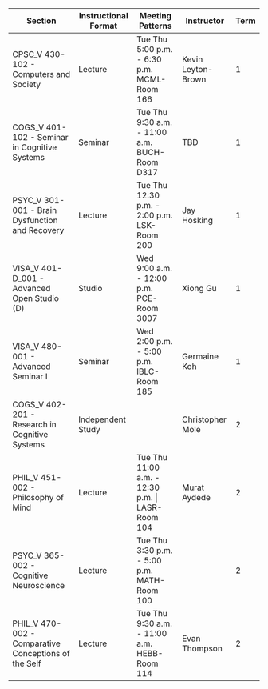 
| Section                                              | Instructional Format | Meeting Patterns                                         | Instructor         | Term |
| ---------------------------------------------------- | -------------------- | -------------------------------------------------------- | ------------------ | ---- |
| CPSC_V 430-102 - Computers and Society               | Lecture              | Tue Thu <br>5:00 p.m. - 6:30 p.m. MCML-Room 166          | Kevin Leyton-Brown | 1    |
| COGS_V 401-102 - Seminar in Cognitive Systems        | Seminar              | Tue Thu <br>9:30 a.m. - 11:00 a.m. BUCH-Room D317        | TBD                | 1    |
| PSYC_V 301-001 - Brain Dysfunction and Recovery      | Lecture              | Tue Thu <br>12:30 p.m. - 2:00 p.m. <br>LSK-Room 200      | Jay Hosking        | 1    |
| VISA_V 401-D_001 - Advanced Open Studio (D)          | Studio               | Wed <br>9:00 a.m. - 12:00 p.m. <br>PCE-Room 3007         | Xiong Gu           | 1    |
| VISA_V 480-001 - Advanced Seminar I                  | Seminar              | Wed<br>2:00 p.m. - 5:00 p.m. <br>IBLC-Room 185           | Germaine Koh       | 1    |
| COGS_V 402-201 - Research in Cognitive Systems       | Independent Study    |                                                          | Christopher Mole   | 2    |
| PHIL_V 451-002 - Philosophy of Mind                  | Lecture              | Tue Thu <br>11:00 a.m. - 12:30 p.m. \| <br>LASR-Room 104 | Murat Aydede       | 2    |
| PSYC_V 365-002 - Cognitive Neuroscience              | Lecture              | Tue Thu <br>3:30 p.m. - 5:00 p.m. <br>MATH-Room 100      |                    | 2    |
| PHIL_V 470-002 - Comparative Conceptions of the Self | Lecture              | Tue Thu <br>9:30 a.m. - 11:00 a.m. <br>HEBB-Room 114     | Evan Thompson      | 2    |
